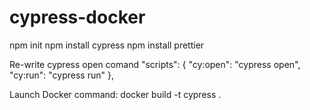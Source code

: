 # cypress-docker

npm init
npm install cypress
npm install prettier

Re-write cypress open comand 
  "scripts": {
    "cy:open": "cypress open",
    "cy:run": "cypress run"
  },

  Launch Docker command:
  docker build -t cypress .